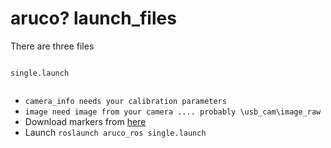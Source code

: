 # aruco? launch\_files



There are three files

```text

```

`single.launch`

```text

```

* `camera_info needs your calibration parameters`
* `image need image from your camera .... probably \usb_cam\image_raw`
* Download markers from [here](https://www.google.com/url?q=https://terpconnect.umd.edu/~jwelsh12/enes100/markergen.html&sa=D&source=hangouts&ust=1527022160359000&usg=AFQjCNHeeX8B02g09bn-HMjGZKdVxfNCKw)​
* Launch `roslaunch aruco_ros single.launch`

